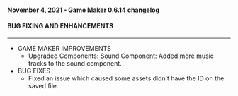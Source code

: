 #### November 4, 2021 - Game Maker 0.6.14 changelog
#### BUG FIXING AND ENHANCEMENTS
---
- GAME MAKER IMPROVEMENTS
    - Upgraded Components: Sound Component: Added more music tracks to the sound component.
- BUG FIXES
    - Fixed an issue which caused some assets didn’t have the ID on the saved file.


